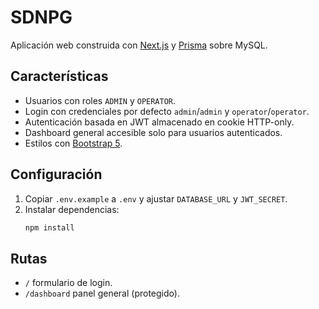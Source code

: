 # SDNPG

Aplicación web construida con [Next.js](https://nextjs.org/) y [Prisma](https://www.prisma.io/) sobre MySQL.

## Características

- Usuarios con roles `ADMIN` y `OPERATOR`.
- Login con credenciales por defecto `admin`/`admin` y `operator`/`operator`.
- Autenticación basada en JWT almacenado en cookie HTTP-only.
- Dashboard general accesible solo para usuarios autenticados.
- Estilos con [Bootstrap 5](https://getbootstrap.com/).

## Configuración

1. Copiar `.env.example` a `.env` y ajustar `DATABASE_URL` y `JWT_SECRET`.
2. Instalar dependencias:
   ```bash
   npm install

   ```

## Rutas

- `/` formulario de login.
- `/dashboard` panel general (protegido).

